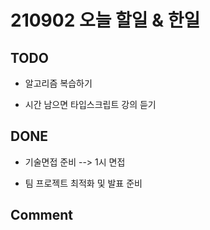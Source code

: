 # 210902 오늘 할일 & 한일

## TODO

- 알고리즘 복습하기

- 시간 남으면 타입스크립트 강의 듣기

## DONE

- 기술면접 준비 --> 1시 면접

- 팀 프로젝트 최적화 및 발표 준비

## Comment
